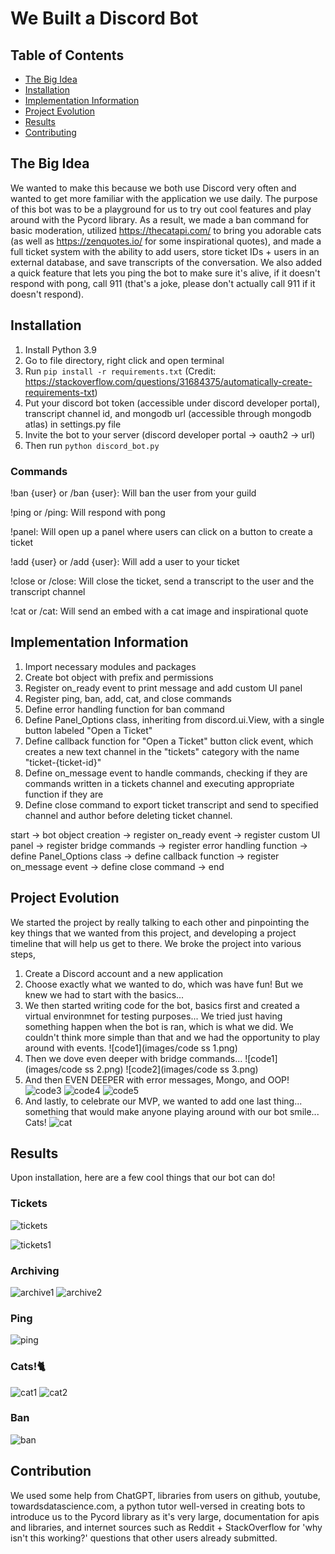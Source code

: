 # We Built a Discord Bot

## Table of Contents

- [The Big Idea](#the-big-idea)
- [Installation](#installation)
- [Implementation Information](#implementation-information)
- [Project Evolution](#project-evolution)
- [Results](#results)
- [Contributing](#contributing)


## The Big Idea
We wanted to make this because we both use Discord very often and wanted to get more familiar with the application we use daily. The purpose of this bot was to be a playground for us to try out cool features and play around with the Pycord library. As a result, we made a ban command for basic moderation, utilized https://thecatapi.com/ to bring you adorable cats (as well as https://zenquotes.io/ for some inspirational quotes), and made a full ticket system with the ability to add users, store ticket IDs + users in an external database, and save transcripts of the conversation. We also added a quick feature that lets you ping the bot to make sure it's alive, if it doesn't respond with pong, call 911 (that's a joke, please don't actually call 911 if it doesn't respond).


## Installation
1. Install Python 3.9 
2. Go to file directory, right click and open terminal
3. Run `pip install -r requirements.txt` (Credit: https://stackoverflow.com/questions/31684375/automatically-create-requirements-txt)
4. Put your discord bot token (accessible under discord developer portal), transcript channel id, and mongodb url (accessible through mongodb atlas) in settings.py file
5. Invite the bot to your server (discord developer portal -> oauth2 -> url)
6. Then run `python discord_bot.py` 


### Commands
!ban {user} or /ban {user}: Will ban the user from your guild

!ping or /ping: Will respond with pong

!panel: Will open up a panel where users can click on a button to create a ticket

!add {user} or /add {user}: Will add a user to your ticket

!close or /close: Will close the ticket, send a transcript to the user and the transcript channel

!cat or /cat: Will send an embed with a cat image and inspirational quote


## Implementation Information
1. Import necessary modules and packages
2. Create bot object with prefix and permissions
3. Register on_ready event to print message and add custom UI panel
4. Register ping, ban, add, cat, and close commands
5. Define error handling function for ban command
6. Define Panel_Options class, inheriting from discord.ui.View, with a single button labeled "Open a Ticket"
7. Define callback function for "Open a Ticket" button click event, which creates a new text channel in the "tickets" category with the name "ticket-{ticket-id}"
8. Define on_message event to handle commands, checking if they are commands written in a tickets channel and executing appropriate function if they are
9. Define close command to export ticket transcript and send to specified channel and author before deleting ticket channel.

start -> bot object creation -> register on_ready event -> register custom UI panel -> 
         register bridge commands -> register error handling function -> define Panel_Options class -> 
         define callback function -> register on_message event -> define close command -> end



## Project Evolution
We started the project by really talking to each other and pinpointing the key things that we wanted from this project, and developing a project timeline that will help us get to there. We broke the project into various steps,

1. Create a Discord account and a new application
2. Choose exactly what we wanted to do, which was have fun! But we knew we had to start with the basics...
3. We then started writing code for the bot, basics first and created a virtual environmnet for testing purposes... 
We tried just having something happen when the bot is ran, which is what we did. We couldn't think more simple than that and we had the opportunity to play around with events.
![code1](images/code ss 1.png)
4. Then we dove even deeper with bridge commands...
![code1](images/code ss 2.png)
![code2](images/code ss 3.png)
5. And then EVEN DEEPER with error messages, Mongo, and OOP!
![code3](images/error.png)
![code4](images/mongo.png)
![code5](images/oop.png)
6. And lastly, to celebrate our MVP, we wanted to add one last thing... something that would make anyone playing around with our bot smile... Cats! 
![cat](images/cats!.png)


## Results
Upon installation, here are a few cool things that our bot can do!

### Tickets
![tickets](images/tickets.png)

![tickets1](images/ticket-panel.png)

### Archiving
![archive1](images/archive.png)
![archive2](images/archive2.png)

### Ping
![ping](images/ping.png)

### Cats!🐈
![cat1](images/cat.png)
![cat2](images/cat2.png)

### Ban
![ban](images/ban.png)


## Contribution
We used some help from ChatGPT, libraries from users on github, youtube, towardsdatascience.com, a python tutor well-versed in creating bots to introduce us to the Pycord library as it's very large, documentation for apis and libraries, and internet sources such as Reddit + StackOverflow for 'why isn't this working?' questions that other users already submitted.
